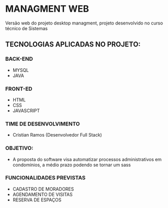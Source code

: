 # MANAGMENT WEB #
Versão web do projeto desktop managment, projeto desenvolvido no curso técnico de Sistemas

## TECNOLOGIAS APLICADAS NO PROJETO: ##
### BACK-END ###
- MYSQL
- JAVA
### FRONT-ED ###
- HTML
- CSS
- JAVASCRIPT

### TIME DE DESENVOLVIMENTO ###
  - Cristian Ramos (Desenvolvedor Full Stack)

### OBJETIVO: ###
- A proposta do software visa automatizar processos administrativos em condomínios, a médio prazo podendo se tornar um sass

### FUNCIONALIDADES PREVISTAS ###
- CADASTRO DE MORADORES
- AGENDAMENTO DE VISITAS
- RESERVA DE ESPAÇOS
  
